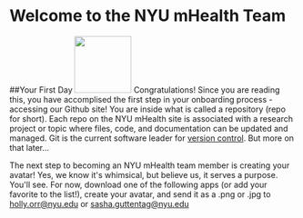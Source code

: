 # Welcome to the NYU mHealth Team

##Your First Day <img src="https://github.com/nyu-mhealth/Onboarding/blob/master/Images/nervous.jpg" width="100">
Congratulations! Since you are reading this, you have accomplised the first step in your onboarding process - accessing our Github site! You are inside what is called a repository (repo for short). Each repo on the NYU mHealth site is associated with a research project or topic where files, code, and documentation can be updated and managed. Git is the current software leader for [version control](http://git-scm.com/video/what-is-version-control). But more on that later...

The next step to becoming an NYU mHealth team member is creating your avatar! Yes, we know it's whimsical, but believe us, it serves a purpose. You'll see. For now, download one of the following apps (or add your favorite to the list!), create your avatar, and send it as a .png or .jpg to holly.orr@nyu.edu or sasha.guttentag@nyu.edu


